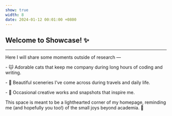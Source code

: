 ```yaml
---
show: true
width: 8
date: 2024-01-12 00:01:00 +0800
---
```


<div class="p-4">
    <h2>Welcome to Showcase! ✨ </h2>
    <hr />
    <p>
    Here I will share some moments outside of research —
    </p>
    <p>
    - 🐱 Adorable cats that keep me company during long hours of coding and writing. 
    </p>
    <p>
    - 🌄 Beautiful sceneries I’ve come across during travels and daily life. 
    </p>
    <p>
    - 🎨 Occasional creative works and snapshots that inspire me.
    </p>
    <p>
    This space is meant to be a lighthearted corner of my homepage, reminding me (and hopefully you too!) of the small joys beyond academia. 💫  
    </p>
</div>
